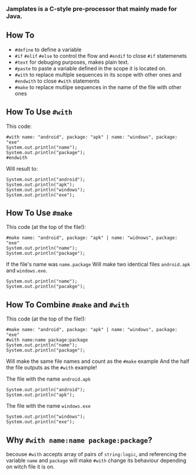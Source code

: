 ### Jamplates is a C-style pre-processor that mainly made for Java.

## How To
 - `#define` to define a variable
 - `#if` `#elif` `#else` to control the flow and `#endif` to close `#if` statemenets
 - `#text` for debuging purposes, makes plain text.
 - `#paste` to paste a variable defined in the scope it is located on. 
 - `#with` to replace multiple sequences in its scope with other ones and `#endwith` to close `#with` statements
 - `#make` to replace mutlipe sequences in the name of the file with other ones

## How To Use `#with`
 This code: 
 ```
 #with name: "android", package: "apk" | name: "windows", package: "exe"
 System.out.println("name");
 System.out.println("package");
 #endwith
 ```
 Will result to:
 ```
 System.out.println("android");
 System.out.println("apk");
 System.out.println("windows");
 System.out.println("exe");
 ```
 
## How To Use `#make`
 This code (at the top of the file!):
 ```
 #make name: "android", package: "apk" | name: "widnows", package: "exe"
 System.out.println("name");
 System.out.println("package");
 ```
 If the file's name was `name.package`
 Will make two identical files `android.apk` and `windows.exe`.
 ```
 System.out.println("name");
 System.out.println("pacakge");
 ```
 
## How To Combine `#make` and `#with`
 This code (at the top of the file!):
 ```
 #make name: "android", package: "apk" | name: "windows", package: "exe"
 #with name:name package:package
 System.out.println("name");
 System.out.println("package");
 ```
 Will make the same file names and count as the `#make` example
 And the half the file outputs as the `#with` example!
 
 The file with the name `android.apk`
 ```
 System.out.println("android");
 System.out.println("apk");
 ```
 
 The file with the name `windows.exe`
 ```
 System.out.println("windows");
 System.out.println("exe");
 ```

## Why `#with name:name package:package`?
 becouse `#with` accepts array of pairs of `string:logic`, and referencing the variable `name` and `package` will make `#with` change its behaviour depending on witch file it is on.
